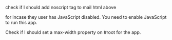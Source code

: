 check if I should add noscript tag to mail html above <div id="root"> for incase they user has JavaScript disabled.
    <noscript>You need to enable JavaScript to run this app.</noscript>

Check if I should set a max-width property on #root for the app.

